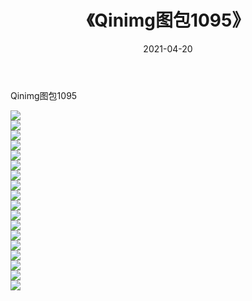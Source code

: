 ﻿---
layout: post
title:  《Qinimg图包1095》
date:   2021-04-20
img: http://imgx.orgx.ga/Qinimg图包/Qinimg图包1095/000.jpg
categories: [美女, 清纯, 唯美]
---

Qinimg图包1095

 ![](http://imgx.orgx.ga/Qinimg图包/Qinimg图包1095/001.jpg) <br>![](http://imgx.orgx.ga/Qinimg图包/Qinimg图包1095/002.jpg) <br>![](http://imgx.orgx.ga/Qinimg图包/Qinimg图包1095/003.jpg) <br>![](http://imgx.orgx.ga/Qinimg图包/Qinimg图包1095/004.jpg) <br>![](http://imgx.orgx.ga/Qinimg图包/Qinimg图包1095/005.jpg) <br>![](http://imgx.orgx.ga/Qinimg图包/Qinimg图包1095/006.jpg) <br>![](http://imgx.orgx.ga/Qinimg图包/Qinimg图包1095/007.jpg) <br>![](http://imgx.orgx.ga/Qinimg图包/Qinimg图包1095/008.jpg) <br>![](http://imgx.orgx.ga/Qinimg图包/Qinimg图包1095/009.jpg) <br>![](http://imgx.orgx.ga/Qinimg图包/Qinimg图包1095/010.jpg) <br>![](http://imgx.orgx.ga/Qinimg图包/Qinimg图包1095/011.jpg) <br>![](http://imgx.orgx.ga/Qinimg图包/Qinimg图包1095/012.jpg) <br>![](http://imgx.orgx.ga/Qinimg图包/Qinimg图包1095/013.jpg) <br>![](http://imgx.orgx.ga/Qinimg图包/Qinimg图包1095/014.jpg) <br>![](http://imgx.orgx.ga/Qinimg图包/Qinimg图包1095/015.jpg) <br>![](http://imgx.orgx.ga/Qinimg图包/Qinimg图包1095/016.jpg) <br>![](http://imgx.orgx.ga/Qinimg图包/Qinimg图包1095/017.jpg) <br>![](http://imgx.orgx.ga/Qinimg图包/Qinimg图包1095/018.jpg) <br>